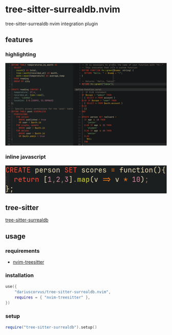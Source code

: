 # tree-sitter-surrealdb.nvim
tree-sitter-surrealdb nvim integration plugin

## features
### highlighting
![highlighting](https://raw.githubusercontent.com/DariusCorvus/DariusCorvus/main/assets/wezterm-gui_X5Q2m2wOXH.png)

### inline javascript
![Inline Javascript](https://raw.githubusercontent.com/DariusCorvus/DariusCorvus/main/assets/wezterm-gui_JxVBb8Lgg5.png)

## tree-sitter
[tree-sitter-surrealdb](https://github.com/DariusCorvus/tree-sitter-surrealdb)

## usage
### requirements
- [nvim-treesitter](https://github.com/nvim-treesitter/nvim-treesitter)
### installation
```lua
use({
	"dariuscorvus/tree-sitter-surrealdb.nvim",
	requires = { "nvim-treesitter" },
})
```

### setup

```lua
require("tree-sitter-surrealdb").setup()
```
